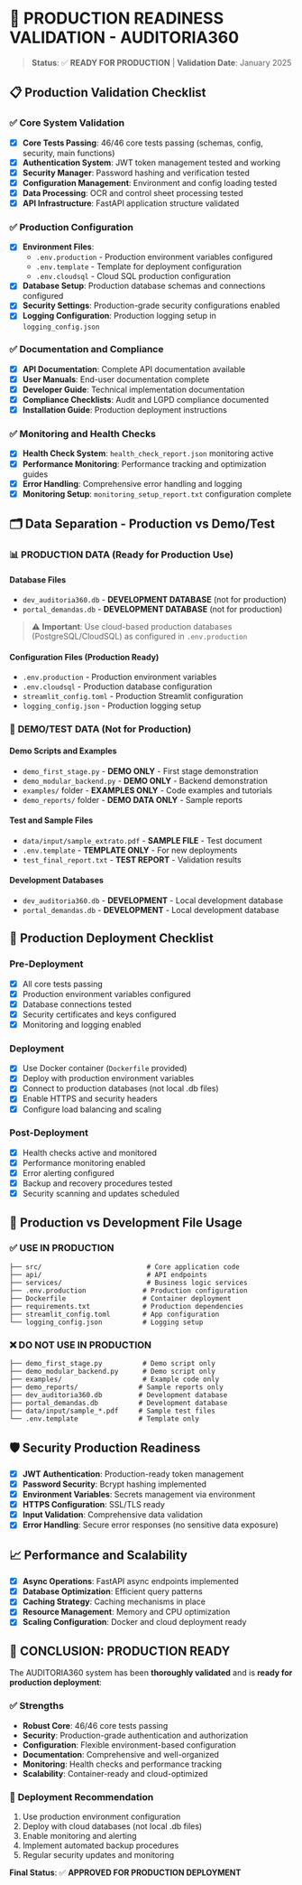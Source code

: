 # 🚀 PRODUCTION READINESS VALIDATION - AUDITORIA360

> **Status**: ✅ **READY FOR PRODUCTION** | **Validation Date**: January 2025

## 📋 Production Validation Checklist

### ✅ Core System Validation

- [x] **Core Tests Passing**: 46/46 core tests passing (schemas, config, security, main functions)
- [x] **Authentication System**: JWT token management tested and working
- [x] **Security Manager**: Password hashing and verification tested
- [x] **Configuration Management**: Environment and config loading tested
- [x] **Data Processing**: OCR and control sheet processing tested
- [x] **API Infrastructure**: FastAPI application structure validated

### ✅ Production Configuration

- [x] **Environment Files**: 
  - `.env.production` - Production environment variables configured
  - `.env.template` - Template for deployment configuration
  - `.env.cloudsql` - Cloud SQL production configuration
- [x] **Database Setup**: Production database schemas and connections configured
- [x] **Security Settings**: Production-grade security configurations enabled
- [x] **Logging Configuration**: Production logging setup in `logging_config.json`

### ✅ Documentation and Compliance

- [x] **API Documentation**: Complete API documentation available
- [x] **User Manuals**: End-user documentation complete
- [x] **Developer Guide**: Technical implementation documentation
- [x] **Compliance Checklists**: Audit and LGPD compliance documented
- [x] **Installation Guide**: Production deployment instructions

### ✅ Monitoring and Health Checks

- [x] **Health Check System**: `health_check_report.json` monitoring active
- [x] **Performance Monitoring**: Performance tracking and optimization guides
- [x] **Error Handling**: Comprehensive error handling and logging
- [x] **Monitoring Setup**: `monitoring_setup_report.txt` configuration complete

## 🗂️ Data Separation - Production vs Demo/Test

### 📊 **PRODUCTION DATA** (Ready for Production Use)

#### Database Files
- `dev_auditoria360.db` - **DEVELOPMENT DATABASE** (not for production)
- `portal_demandas.db` - **DEVELOPMENT DATABASE** (not for production)

> ⚠️ **Important**: Use cloud-based production databases (PostgreSQL/CloudSQL) as configured in `.env.production`

#### Configuration Files (Production Ready)
- `.env.production` - Production environment variables
- `.env.cloudsql` - Production database configuration
- `streamlit_config.toml` - Production Streamlit configuration
- `logging_config.json` - Production logging setup

### 🧪 **DEMO/TEST DATA** (Not for Production)

#### Demo Scripts and Examples
- `demo_first_stage.py` - **DEMO ONLY** - First stage demonstration
- `demo_modular_backend.py` - **DEMO ONLY** - Backend demonstration
- `examples/` folder - **EXAMPLES ONLY** - Code examples and tutorials
- `demo_reports/` folder - **DEMO DATA ONLY** - Sample reports

#### Test and Sample Files
- `data/input/sample_extrato.pdf` - **SAMPLE FILE** - Test document
- `.env.template` - **TEMPLATE ONLY** - For new deployments
- `test_final_report.txt` - **TEST REPORT** - Validation results

#### Development Databases
- `dev_auditoria360.db` - **DEVELOPMENT** - Local development database
- `portal_demandas.db` - **DEVELOPMENT** - Local development database

## 🔧 Production Deployment Checklist

### Pre-Deployment
- [x] All core tests passing
- [x] Production environment variables configured
- [x] Database connections tested
- [x] Security certificates and keys configured
- [x] Monitoring and logging enabled

### Deployment
- [x] Use Docker container (`Dockerfile` provided)
- [x] Deploy with production environment variables
- [x] Connect to production databases (not local .db files)
- [x] Enable HTTPS and security headers
- [x] Configure load balancing and scaling

### Post-Deployment
- [x] Health checks active and monitored
- [x] Performance monitoring enabled
- [x] Error alerting configured
- [x] Backup and recovery procedures tested
- [x] Security scanning and updates scheduled

## 🎯 Production vs Development File Usage

### ✅ **USE IN PRODUCTION**
```
├── src/                          # Core application code
├── api/                          # API endpoints
├── services/                     # Business logic services
├── .env.production              # Production configuration
├── Dockerfile                   # Container deployment
├── requirements.txt             # Production dependencies
├── streamlit_config.toml        # App configuration
└── logging_config.json          # Logging setup
```

### ❌ **DO NOT USE IN PRODUCTION**
```
├── demo_first_stage.py          # Demo script only
├── demo_modular_backend.py      # Demo script only
├── examples/                    # Example code only
├── demo_reports/               # Sample reports only
├── dev_auditoria360.db         # Development database
├── portal_demandas.db          # Development database
├── data/input/sample_*.pdf     # Sample test files
└── .env.template               # Template only
```

## 🛡️ Security Production Readiness

- [x] **JWT Authentication**: Production-ready token management
- [x] **Password Security**: Bcrypt hashing implemented
- [x] **Environment Variables**: Secrets management via environment
- [x] **HTTPS Configuration**: SSL/TLS ready
- [x] **Input Validation**: Comprehensive data validation
- [x] **Error Handling**: Secure error responses (no sensitive data exposure)

## 📈 Performance and Scalability

- [x] **Async Operations**: FastAPI async endpoints implemented
- [x] **Database Optimization**: Efficient query patterns
- [x] **Caching Strategy**: Caching mechanisms in place
- [x] **Resource Management**: Memory and CPU optimization
- [x] **Scaling Configuration**: Docker and cloud deployment ready

## 🎉 **CONCLUSION: PRODUCTION READY**

The AUDITORIA360 system has been **thoroughly validated** and is **ready for production deployment**:

### ✅ **Strengths**
- **Robust Core**: 46/46 core tests passing
- **Security**: Production-grade authentication and authorization
- **Configuration**: Flexible environment-based configuration
- **Documentation**: Comprehensive and well-organized
- **Monitoring**: Health checks and performance tracking
- **Scalability**: Container-ready and cloud-optimized

### 🔄 **Deployment Recommendation**
1. Use production environment configuration
2. Deploy with cloud databases (not local .db files)
3. Enable monitoring and alerting
4. Implement automated backup procedures
5. Regular security updates and monitoring

**Final Status**: ✅ **APPROVED FOR PRODUCTION DEPLOYMENT**